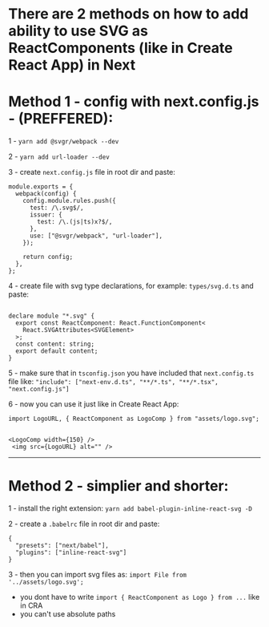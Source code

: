 # There are 2 methods on how to add ability to use SVG as ReactComponents (like in Create React App) in Next

# Method 1 - config with next.config.js - (PREFFERED):

1 - `yarn add @svgr/webpack --dev`

2 - `yarn add url-loader --dev`

3 - create `next.config.js` file in root dir and paste:

```
module.exports = {
  webpack(config) {
    config.module.rules.push({
      test: /\.svg$/,
      issuer: {
        test: /\.(js|ts)x?$/,
      },
      use: ["@svgr/webpack", "url-loader"],
    });

    return config;
  },
};
```

4 - create file with svg type declarations, for example: `types/svg.d.ts` and paste:

```

declare module "*.svg" {
  export const ReactComponent: React.FunctionComponent<
    React.SVGAttributes<SVGElement>
  >;
  const content: string;
  export default content;
}

```

5 - make sure that in `tsconfig.json` you have included that `next.config.ts` file like: `"include": ["next-env.d.ts", "**/*.ts", "**/*.tsx", "next.config.js"]`

6 - now you can use it just like in Create React App:

```
import LogoURL, { ReactComponent as LogoComp } from "assets/logo.svg";


<LogoComp width={150} />
 <img src={LogoURL} alt="" />
```

---

# Method 2 - simplier and shorter:

1 - install the right extension: `yarn add babel-plugin-inline-react-svg -D`

2 - create a `.babelrc` file in root dir and paste:

```
{
  "presets": ["next/babel"],
  "plugins": ["inline-react-svg"]
}
```

3 - then you can import svg files as:
`import File from '../assets/logo.svg';`

- you dont have to write `import { ReactComponent as Logo } from ...` like in CRA
- you can't use absolute paths
